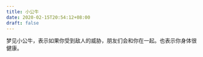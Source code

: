 ```yaml
---
title: 小公牛
date: 2020-02-15T20:54:12+08:00
draft: false
---
```


梦见小公牛，表示如果你受到敌人的威胁，朋友们会和你在一起。也表示你身体很健康。